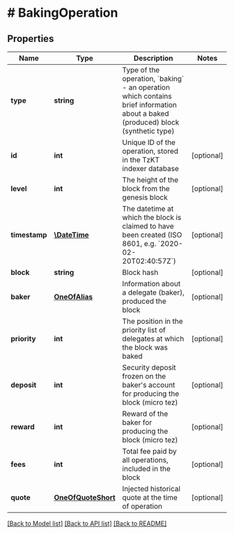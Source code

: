 # # BakingOperation

## Properties

Name | Type | Description | Notes
------------ | ------------- | ------------- | -------------
**type** | **string** | Type of the operation, &#x60;baking&#x60; - an operation which contains brief information about a baked (produced) block (synthetic type) |
**id** | **int** | Unique ID of the operation, stored in the TzKT indexer database | [optional]
**level** | **int** | The height of the block from the genesis block | [optional]
**timestamp** | [**\DateTime**](\DateTime.md) | The datetime at which the block is claimed to have been created (ISO 8601, e.g. &#x60;2020-02-20T02:40:57Z&#x60;) | [optional]
**block** | **string** | Block hash | [optional]
**baker** | [**OneOfAlias**](OneOfAlias.md) | Information about a delegate (baker), produced the block | [optional]
**priority** | **int** | The position in the priority list of delegates at which the block was baked | [optional]
**deposit** | **int** | Security deposit frozen on the baker&#39;s account for producing the block (micro tez) | [optional]
**reward** | **int** | Reward of the baker for producing the block (micro tez) | [optional]
**fees** | **int** | Total fee paid by all operations, included in the block | [optional]
**quote** | [**OneOfQuoteShort**](OneOfQuoteShort.md) | Injected historical quote at the time of operation | [optional]

[[Back to Model list]](../../README.md#models) [[Back to API list]](../../README.md#endpoints) [[Back to README]](../../README.md)
